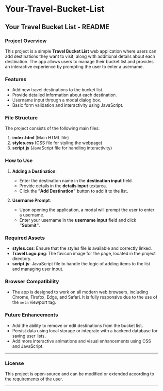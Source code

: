 # Your-Travel-Bucket-List
## Your Travel Bucket List - README

### Project Overview
This project is a simple **Travel Bucket List** web application where users can add destinations they want to visit, along with additional details about each destination. The app allows users to manage their bucket list and provides an interactive experience by prompting the user to enter a username.

### Features
- Add new travel destinations to the bucket list.
- Provide detailed information about each destination.
- Username input through a modal dialog box.
- Basic form validation and interactivity using JavaScript.

### File Structure
The project consists of the following main files:

1. **index.html** (Main HTML file)
2. **styles.css** (CSS file for styling the webpage)
3. **script.js** (JavaScript file for handling interactivity)

### How to Use
1. **Adding a Destination**:
   - Enter the destination name in the **destination input** field.
   - Provide details in the **details input** textarea.
   - Click the **"Add Destination"** button to add it to the list.

2. **Username Prompt**:
   - Upon opening the application, a modal will prompt the user to enter a username.
   - Enter your username in the **username input** field and click **"Submit"**.

### Required Assets
- **styles.css**: Ensure that the styles file is available and correctly linked.
- **Travel Logo.png**: The favicon image for the page, located in the project directory.
- **script.js**: JavaScript file to handle the logic of adding items to the list and managing user input.

### Browser Compatibility
- The app is designed to work on all modern web browsers, including Chrome, Firefox, Edge, and Safari. It is fully responsive due to the use of the `meta` viewport tag.

### Future Enhancements
- Add the ability to remove or edit destinations from the bucket list.
- Persist data using local storage or integrate with a backend database for saving user lists.
- Add more interactive animations and visual enhancements using CSS and JavaScript.

---

### License
This project is open-source and can be modified or extended according to the requirements of the user.

---
